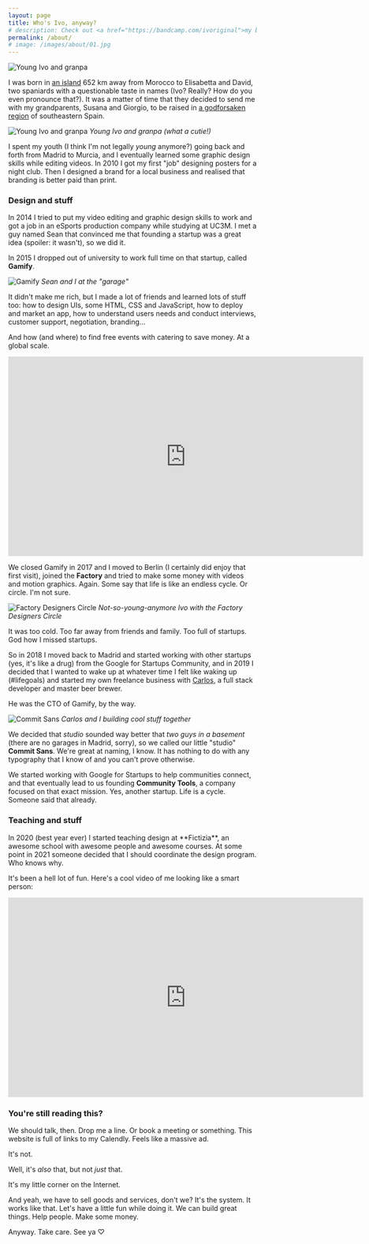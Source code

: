 ```yaml
---
layout: page
title: Who's Ivo, anyway?
# description: Check out <a href="https://bandcamp.com/ivoriginal">my bandcamp</a> and then come back to read this attempted micro-autobiography.
permalink: /about/
# image: /images/about/01.jpg
---
```


![Young Ivo and granpa]({{site.baseurl}}/images/about/01.jpg)

<!-- <h3>About me</h3> -->
I was born in [an island](https://unsplash.com/photos/BghGseQbAkA) 652 km away from Morocco to Elisabetta and David, two spaniards with a questionable taste in names (Ivo? Really? How do you even pronounce that?). It was a matter of time that they decided to send me with my grandparents, Susana and Giorgio, to be raised in [a godforsaken region](https://es.wikipedia.org/wiki/Murcia) of southeastern Spain.

![Young Ivo and granpa]({{site.baseurl}}/images/about/granpa-and-ivo.jpg)
*Young Ivo and granpa (what a cutie!)*

I spent my youth (I think I'm not legally *young* anymore?) going back and forth from Madrid to Murcia, and I eventually learned some graphic design skills while editing videos. In 2010 I got my first "job" designing posters for a night club. Then I designed a brand for a local business and realised that branding is better paid than print.

<h3>Design and stuff</h3>
In 2014 I tried to put my video editing and graphic design skills to work and got a job in an eSports production company while studying at UC3M. I met a guy named Sean that convinced me that founding a startup was a great idea (spoiler: it wasn't), so we did it.

In 2015 I dropped out of university to work full time on that startup, called **Gamify**. 

![Gamify]({{site.baseurl}}/images/about/gamify.jpg)
*Sean and I at the "garage"*

It didn't make me rich, but I made a lot of friends and learned lots of stuff too: how to design UIs, some HTML, CSS and JavaScript, how to deploy and market an app, how to understand users needs and conduct interviews, customer support, negotiation, branding... 

And how (and where) to find free events with catering to save money. At a global scale.

<iframe width="720" height="405" src="https://www.youtube.com/embed/16gTCYtD5UA" title="YouTube video player" frameborder="0" allow="accelerometer; autoplay; clipboard-write; encrypted-media; gyroscope; picture-in-picture" allowfullscreen></iframe>

<br />

We closed Gamify in 2017 and I moved to Berlin (I certainly did enjoy that first visit), joined the **Factory** and tried to make some money with videos and motion graphics. Again. Some say that life is like an endless cycle. Or circle. I'm not sure.

![Factory Designers Circle]({{site.baseurl}}/images/about/factory.jpeg)
*Not-so-young-anymore Ivo with the Factory Designers Circle*

It was too cold. Too far away from friends and family. Too full of startups. God how I missed startups.

So in 2018 I moved back to Madrid and started working with other startups (yes, it's like a drug) from the Google for Startups Community, and in 2019 I decided that I wanted to wake up at whatever time I felt like waking up (#lifegoals) and started my own freelance business with <a href="https://codingcarlos.com/">Carlos</a>, a full stack developer and master beer brewer. 

He was the CTO of Gamify, by the way. 

![Commit Sans]({{site.baseurl}}/images/about/commit-sans.jpg)
*Carlos and I building cool stuff together*

We decided that *studio* sounded way better that *two guys in a basement* (there are no garages in Madrid, sorry), so we called our little "studio" **Commit Sans**. We're great at naming, I know. It has nothing to do with any typography that I know of and you can't prove otherwise.

We started working with Google for Startups to help communities connect, and that eventually lead to us founding **Community Tools**, a company focused on that exact mission. Yes, another startup. Life is a cycle. Someone said that already.

<h3>Teaching and stuff</h3>
In 2020 (best year ever) I started teaching design at **Fictizia**, an awesome school with awesome people and awesome courses. At some point in 2021 someone decided that I should coordinate the design program. Who knows why. 

It's been a hell lot of fun. Here's a cool video of me looking like a smart person:

<iframe width="720" height="405" src="https://www.youtube.com/embed/7-pFv70Yz5I" title="YouTube video player" frameborder="0" allow="accelerometer; autoplay; clipboard-write; encrypted-media; gyroscope; picture-in-picture" allowfullscreen></iframe>

<br />

<h3>You're still reading this?</h3>
We should talk, then. Drop me a line. Or book a meeting or something. This website is full of links to my Calendly. Feels like a massive ad. 

It's not. 

Well, it's *also* that, but not *just* that. 

It's my little corner on the Internet. 

And yeah, we have to sell goods and services, don't we? It's the system. It works like that. Let's have a little fun while doing it. We can build great things. Help people. Make some money.

Anyway. Take care. See ya ♡